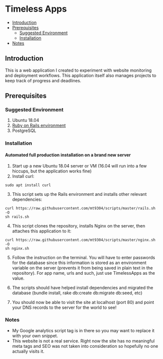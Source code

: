 # Timeless Apps

- [Introduction](#introduction)
- [Prerequisites](#prerequisites)
   - [Suggested Environment](#suggested-environment)
   - [Installation](#installation)
- [Notes](#notes)

## Introduction

This is a web application I created to experiment with website monitoring and deployment workflows. This application itself also manages projects to keep track of progress and deadlines. 

## Prerequisites

### Suggested Environment

1. Ubuntu 18.04
2. [Ruby on Rails environment](http://installfest.railsbridge.org/installfest/)
3. PostgreSQL

### Installation
#### Automated full production installation on a brand new server

1. Start up a new Ubuntu 18.04 server or VM (16.04 will run into a few hiccups, but the application works fine)
2. Install curl: 
```
sudo apt install curl
```
3. This script sets up the Rails environment and installs other relevant dependencies:
```
curl https://raw.githubusercontent.com/mt9304/scripts/master/rails.sh -O
sh rails.sh
```
4. This script clones the repository, installs Nginx on the server, then attaches this application to it:
```
curl https://raw.githubusercontent.com/mt9304/scripts/master/nginx.sh -O
sh nginx.sh
```
5. Follow the instruction on the terminal. You will have to enter passwords for the database since this information is stored as an environment variable on the server (prevents it from being saved in plain text in the repository). For app name, urls and such, just use TimelessApps as the value. 

6. The scripts should have helped install dependencies and migrated the database (bundle install, rake db:create db:migrate db:seed, etc)

7. You should now be able to visit the site at localhost (port 80) and point your DNS records to the server for the world to see!

### Notes
- My Google analytics script tag is in there so you may want to replace it with your own snippet. 
- This website is not a real service. Right now the site has no meaningful meta tags and SEO was not taken into consideration so hopefully no one actually visits it. 

